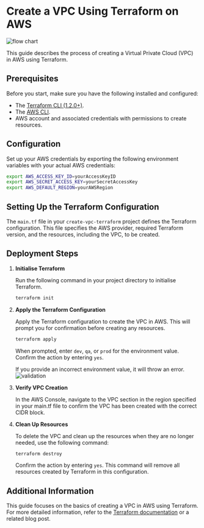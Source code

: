 # Create a VPC Using Terraform on AWS

![flow chart](https://github.com/grit-coding/DevToCodeSnippets/blob/main/tutorials/create-vpc-terraform/images/terraform-vpc.png) 

This guide describes the process of creating a Virtual Private Cloud (VPC) in AWS using Terraform.

## Prerequisites

Before you start, make sure you have the following installed and configured:

- The [Terraform CLI (1.2.0+)](https://developer.hashicorp.com/terraform/tutorials/aws-get-started/install-cli).
- The [AWS CLI](https://docs.aws.amazon.com/cli/latest/userguide/getting-started-install.html).
- AWS account and associated credentials with permissions to create resources.

## Configuration

Set up your AWS credentials by exporting the following environment variables with your actual AWS credentials:

```bash
export AWS_ACCESS_KEY_ID=yourAccessKeyID
export AWS_SECRET_ACCESS_KEY=yourSecretAccessKey
export AWS_DEFAULT_REGION=yourAWSRegion
```

## Setting Up the Terraform Configuration

The `main.tf` file in your `create-vpc-terraform` project defines the Terraform configuration. This file specifies the AWS provider, required Terraform version, and the resources, including the VPC, to be created.

## Deployment Steps

1. **Initialise Terraform**

   Run the following command in your project directory to initialise Terraform.

   ```bash
   terraform init
   ```

2. **Apply the Terraform Configuration**

   Apply the Terraform configuration to create the VPC in AWS. This will prompt you for confirmation before creating any resources.

   ```bash
   terraform apply
   ```

   When prompted, enter `dev`, `qa`, or `prod` for the environment value. Confirm the action by entering `yes`. 
 
   If you provide an incorrect environment value, it will throw an error.
   ![validation](https://github.com/grit-coding/DevToCodeSnippets/blob/main/Tutorials/create-vpc-terraform/images/validation.gif)

3. **Verify VPC Creation**
   
   In the AWS Console, navigate to the VPC section in the region specified in your main.tf file to confirm the VPC has been created with the correct CIDR block.
   

4. **Clean Up Resources**

   To delete the VPC and clean up the resources when they are no longer needed, use the following command:

   ```bash
   terraform destroy
   ```

   Confirm the action by entering `yes`.
   This command will remove all resources created by Terraform in this configuration.

## Additional Information
   
This guide focuses on the basics of creating a VPC in AWS using Terraform. For more detailed information, refer to the [Terraform documentation](https://developer.hashicorp.com/terraform/docs) or a related blog post.
